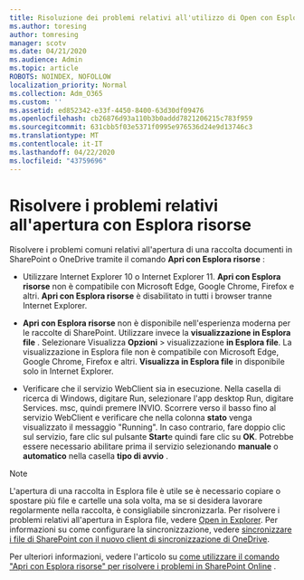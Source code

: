 ```yaml
---
title: Risoluzione dei problemi relativi all'utilizzo di Open con Esplora risorse
ms.author: toresing
author: tomresing
manager: scotv
ms.date: 04/21/2020
ms.audience: Admin
ms.topic: article
ROBOTS: NOINDEX, NOFOLLOW
localization_priority: Normal
ms.collection: Adm_O365
ms.custom: ''
ms.assetid: ed852342-e33f-4450-8400-63d30df09476
ms.openlocfilehash: cb26876d93a110b3b0addd7821206215c783f959
ms.sourcegitcommit: 631cbb5f03e5371f0995e976536d24e9d13746c3
ms.translationtype: MT
ms.contentlocale: it-IT
ms.lasthandoff: 04/22/2020
ms.locfileid: "43759696"
---
```

# <a name="fix-problems-with-open-with-explorer"></a>Risolvere i problemi relativi all'apertura con Esplora risorse

Risolvere i problemi comuni relativi all'apertura di una raccolta documenti in SharePoint o OneDrive tramite il comando **Apri con Esplora risorse** : 
  
- Utilizzare Internet Explorer 10 o Internet Explorer 11. **Apri con Esplora risorse** non è compatibile con Microsoft Edge, Google Chrome, Firefox e altri. **Apri con Esplora risorse** è disabilitato in tutti i browser tranne Internet Explorer. 
    
- **Apri con Esplora risorse** non è disponibile nell'esperienza moderna per le raccolte di SharePoint. Utilizzare invece la **visualizzazione in Esplora file** . Selezionare Visualizza **Opzioni** \> visualizzazione **in Esplora file**. La visualizzazione in Esplora file non è compatibile con Microsoft Edge, Google Chrome, Firefox e altri. **Visualizza in Esplora file** in disponibile solo in Internet Explorer. 
    
- Verificare che il servizio WebClient sia in esecuzione. Nella casella di ricerca di Windows, digitare Run, selezionare l'app desktop Run, digitare Services. msc, quindi premere INVIO. Scorrere verso il basso fino al servizio WebClient e verificare che nella colonna **stato** venga visualizzato il messaggio "Running". In caso contrario, fare doppio clic sul servizio, fare clic sul pulsante **Start**e quindi fare clic su **OK**. Potrebbe essere necessario abilitare prima il servizio selezionando **manuale** o **automatico** nella casella **tipo di avvio** . 
    
> [!NOTE]
> L'apertura di una raccolta in Esplora file è utile se è necessario copiare o spostare più file e cartelle una sola volta, ma se si desidera lavorare regolarmente nella raccolta, è consigliabile sincronizzarla. Per risolvere i problemi relativi all'apertura in Esplora file, vedere [Open in Explorer](https://go.microsoft.com/fwlink/?linkid=871665). Per informazioni su come configurare la sincronizzazione, vedere [sincronizzare i file di SharePoint con il nuovo client di sincronizzazione di OneDrive](https://go.microsoft.com/fwlink/?linkid=871666).
  
Per ulteriori informazioni, vedere l'articolo su [come utilizzare il comando "Apri con Esplora risorse" per risolvere i problemi in SharePoint Online](https://docs.microsoft.com/sharepoint/support/lists-and-libraries/troubleshoot-issues-using-open-with-explorer) . 
  

